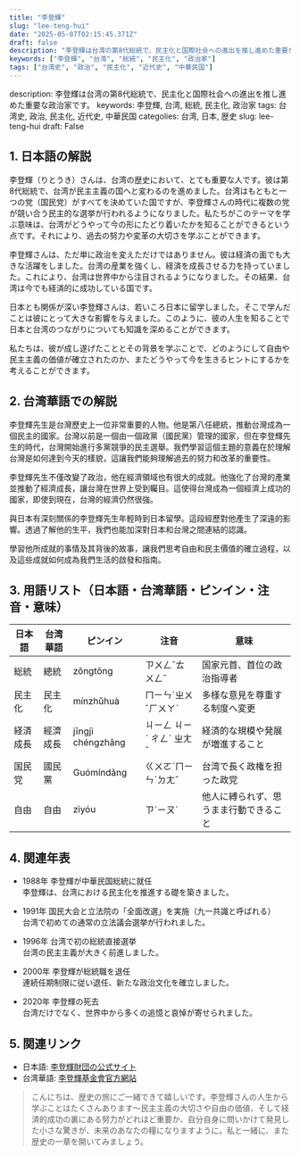 ```yaml
---
title: "李登輝"
slug: "lee-teng-hui"
date: "2025-05-07T02:15:45.371Z"
draft: false
description: "李登輝は台湾の第8代総統で、民主化と国際社会への進出を推し進めた重要な政治家です。"
keywords: ["李登輝", "台湾", "総統", "民主化", "政治家"]
tags: ["台湾史", "政治", "民主化", "近代史", "中華民国"]
---
```


description: 李登輝は台湾の第8代総統で、民主化と国際社会への進出を推し進めた重要な政治家です。
keywords: 李登輝, 台湾, 総統, 民主化, 政治家
tags: 台湾史, 政治, 民主化, 近代史, 中華民国
categolies: 台湾, 日本, 歴史
slug: lee-teng-hui
draft: False

## 1. 日本語の解説

李登輝（りとうき）さんは、台湾の歴史において、とても重要な人です。彼は第8代総統で、台湾が民主主義の国へと変わるのを進めました。台湾はもともと一つの党（国民党）がすべてを決めていた国ですが、李登輝さんの時代に複数の党が競い合う民主的な選挙が行われるようになりました。私たちがこのテーマを学ぶ意味は、台湾がどうやって今の形にたどり着いたかを知ることができるという点です。それにより、過去の努力や変革の大切さを学ぶことができます。

李登輝さんは、ただ単に政治を変えただけではありません。彼は経済の面でも大きな活躍をしました。台湾の産業を強くし、経済を成長させる力を持っていました。これにより、台湾は世界中から注目されるようになりました。その結果、台湾は今でも経済的に成功している国です。

日本とも関係が深い李登輝さんは、若いころ日本に留学しました。そこで学んだことは彼にとって大きな影響を与えました。このように、彼の人生を知ることで日本と台湾のつながりについても知識を深めることができます。

私たちは、彼が成し遂げたこととその背景を学ぶことで、どのようにして自由や民主主義の価値が確立されたのか、またどうやって今を生きるヒントにするかを考えることができます。

## 2. 台湾華語での解説

李登輝先生是台灣歷史上一位非常重要的人物。他是第八任總統，推動台灣成為一個民主的國家。台灣以前是一個由一個政黨（國民黨）管理的國家，但在李登輝先生的時代，台灣開始進行多黨競爭的民主選舉。我們學習這個主題的意義在於理解台灣是如何達到今天的樣貌，這讓我們能夠理解過去的努力和改革的重要性。

李登輝先生不僅改變了政治，他在經濟領域也有很大的成就。他強化了台灣的產業並推動了經濟成長，讓台灣在世界上受到矚目。這使得台灣成為一個經濟上成功的國家，即使到現在，台灣的經濟仍然很強。

與日本有深刻關係的李登輝先生年輕時到日本留學。這段經歷對他產生了深遠的影響。透過了解他的生平，我們也能加深對日本和台灣之間連結的認識。

學習他所成就的事情及其背後的故事，讓我們思考自由和民主價值的確立過程，以及這些成就如何成為我們生活的啟發和指南。

## 3. 用語リスト（日本語・台湾華語・ピンイン・注音・意味）

| 日本語   | 台湾華語  | ピンイン       | 注音     | 意味                          |
|----------|-----------|----------------|----------|-------------------------------|
| 総統     | 總統     | zǒngtǒng       | ㄗㄨㄥˇㄊㄨㄥˇ | 国家元首、首位の政治指導者      |
| 民主化   | 民主化   | mínzhǔhuà     | ㄇㄧㄣˊㄓㄨˇㄏㄨㄚˋ | 多様な意見を尊重する制度へ変更 |
| 経済成長 | 經濟成長 | jīngjì chéngzhǎng | ㄐㄧㄥ ㄐㄧˋ ㄔㄥˊ ㄓㄤˇ | 経済的な規模や発展が増進すること|
| 国民党   | 國民黨   | Guómíndǎng     | ㄍㄨㄛˊㄇㄧㄣˊㄉㄤˇ | 台湾で長く政権を担った政党     |
| 自由     | 自由     | zìyóu          | ㄗˋㄧㄡˊ   | 他人に縛られず、思うまま行動できること|

## 4. 関連年表

- 1988年 李登輝が中華民国総統に就任  
  李登輝は、台湾における民主化を推進する礎を築きました。

- 1991年 国民大会と立法院の「全面改選」を実施（九一共識と呼ばれる）  
  台湾で初めての通常の立法議会選挙が行われました。

- 1996年 台湾で初の総統直接選挙  
  台湾の民主主義が大きく前進しました。

- 2000年 李登輝が総統職を退任  
  連続任期制限に従い退任、新たな政治文化を確立しました。

- 2020年 李登輝の死去  
  台湾だけでなく、世界中から多くの追憶と哀悼が寄せられました。

## 5. 関連リンク  

- 日本語: [李登輝財団の公式サイト](https://www.litonghui.org.tw/)
- 台湾華語: [李登輝基金會官方網站](https://www.litonghui.org.tw/)

> こんにちは、歴史の旅にご一緒できて嬉しいです。李登輝さんの人生から学ぶことはたくさんあります〜民主主義の大切さや自由の価値、そして経済的成功の裏にある努力がどれほど重要か、自分自身に問いかけて発見した小さな驚きが、未来のあなたの糧になりますように。私と一緒に、また歴史の一章を開いてみましょう。